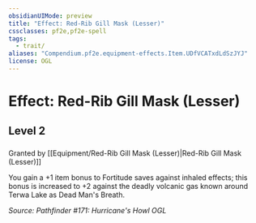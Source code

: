 ```yaml
---
obsidianUIMode: preview
title: "Effect: Red-Rib Gill Mask (Lesser)"
cssclasses: pf2e,pf2e-spell
tags:
  - trait/
aliases: "Compendium.pf2e.equipment-effects.Item.UDfVCATxdLdSzJYJ"
license: OGL
---
```

# Effect: Red-Rib Gill Mask (Lesser)
## Level 2
### 






Granted by [[Equipment/Red-Rib Gill Mask (Lesser)|Red-Rib Gill Mask (Lesser)]]

You gain a +1 item bonus to Fortitude saves against inhaled effects; this bonus is increased to +2 against the deadly volcanic gas known around Terwa Lake as Dead Man's Breath.

*Source: Pathfinder #171: Hurricane's Howl*
*OGL*